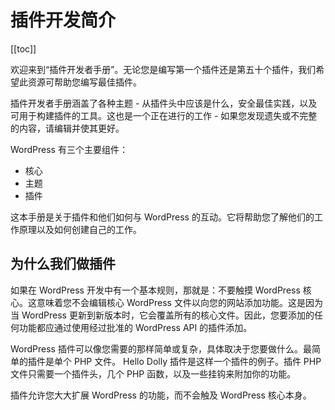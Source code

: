 <!--
 * @Author: Janpun
 * @Date: 2022-03-24 17:00:01
 * @LastEditors: Janpun
 * @LastEditTime: 2022-03-24 17:00:02
 * @FilePath: /wordpress-developer-docs/docs/zh/plugins/intro.md
 * @Description:
 *
 * Copyright (c) 2022 Qianye Inc. All Rights Reserved.
-->

# 插件开发简介

[[toc]]

欢迎来到“插件开发者手册”。无论您是编写第一个插件还是第五十个插件，我们希望此资源可帮助您编写最佳插件。

插件开发者手册涵盖了各种主题 - 从插件头中应该是什么，安全最佳实践，以及可用于构建插件的工具。这也是一个正在进行的工作 - 如果您发现遗失或不完整的内容，请编辑并使其更好。

WordPress 有三个主要组件：

- 核心
- 主题
- 插件

这本手册是关于插件和他们如何与 WordPress 的互动。它将帮助您了解他们的工作原理以及如何创建自己的工作。

## 为什么我们做插件

如果在 WordPress 开发中有一个基本规则，那就是：不要触摸 WordPress 核心。这意味着您不会编辑核心 WordPress 文件以向您的网站添加功能。这是因为当 WordPress 更新到新版本时，它会覆盖所有的核心文件。因此，您要添加的任何功能都应通过使用经过批准的 WordPress API 的插件添加。

WordPress 插件可以像您需要的那样简单或复杂，具体取决于您要做什么。最简单的插件是单个 PHP 文件。 Hello Dolly 插件是这样一个插件的例子。插件 PHP 文件只需要一个插件头，几个 PHP 函数，以及一些挂钩来附加你的功能。

插件允许您大大扩展 WordPress 的功能，而不会触及 WordPress 核心本身。
